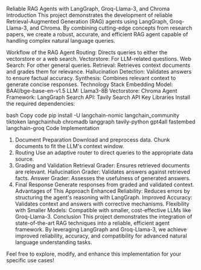 Reliable RAG Agents with LangGraph, Groq-Llama-3, and Chroma
Introduction
This project demonstrates the development of reliable Retrieval-Augmented Generation (RAG) agents using LangGraph, Groq-Llama-3, and Chroma. By combining cutting-edge concepts from research papers, we create a robust, accurate, and efficient RAG agent capable of handling complex natural language queries.


Workflow of the RAG Agent
Routing: Directs queries to either the vectorstore or a web search.
Vectorstore: For LLM-related questions.
Web Search: For other general queries.
Retrieval: Retrieves context documents and grades them for relevance.
Hallucination Detection: Validates answers to ensure factual accuracy.
Synthesis: Combines relevant context to generate concise responses.
Technology Stack
Embedding Model: BAAI/bge-base-en-v1.5
LLM: Llama3-8B
Vectorstore: Chroma
Agent Framework: LangGraph
Search API: Tavily Search API
Key Libraries
Install the required dependencies:

bash
Copy code
pip install -U langchain-nomic langchain_community tiktoken langchainhub chromadb langgraph tavily-python gpt4all fastembed langchain-groq
Code Implementation
1. Document Preparation
Download and preprocess data.
Chunk documents to fit the LLM's context window.
2. Routing
Use an adaptive router to direct queries to the appropriate data source.
3. Grading and Validation
Retrieval Grader: Ensures retrieved documents are relevant.
Hallucination Grader: Validates answers against retrieved facts.
Answer Grader: Assesses the usefulness of generated answers.
4. Final Response
Generate responses from graded and validated context.
Advantages of This Approach
Enhanced Reliability: Reduces errors by structuring the agent's reasoning with LangGraph.
Improved Accuracy: Validates context and answers with corrective mechanisms.
Flexibility with Smaller Models: Compatible with smaller, cost-effective LLMs like Groq-Llama-3.
Conclusion
This project demonstrates the integration of state-of-the-art RAG techniques into a reliable, efficient agent framework. By leveraging LangGraph and Groq-Llama-3, we achieve improved reliability, accuracy, and compatibility for advanced natural language understanding tasks.

Feel free to explore, modify, and enhance this implementation for your specific use cases!
